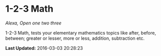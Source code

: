 # 1-2-3 Math
*Alexa, Open one two three*

1-2-3 Math, tests your elementary mathematics topics like after, before, between; greater or lesser, more or less, addition, subtraction etc.

**Last Updated:** 2016-03-03 20:28:23